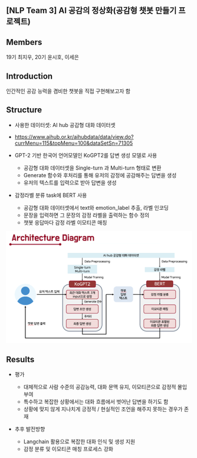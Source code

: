 ## [NLP Team 3] AI 공감의 정상화(공감형 챗봇 만들기 프로젝트)

## Members
19기 최지우, 20기 윤시호, 이세은

## Introduction
인간적인 공감 능력을 겸비한 챗봇을 직접 구현해보고자 함

## Structure

* 사용한 데이터셋: AI hub 공감형 대화 데이터셋
* https://www.aihub.or.kr/aihubdata/data/view.do?currMenu=115&topMenu=100&dataSetSn=71305

* GPT-2 기반 한국어 언어모델인 KoGPT2를 답변 생성 모델로 사용
  - 공감형 대화 데이터셋을 Single-turn 과 Multi-turn 형태로 변환
  - Generate 함수와 후처리를 통해 유저의 감정에 공감해주는 답변을 생성
  - 유저의 텍스트를 입력으로 받아 답변을 생성
    
* 감정라벨 분류 task에 BERT 사용
  - 공감형 대화 데이터셋에서 text와 emotion_label 추출, 라벨 인코딩
  - 문장을 입력하면 그 문장의 감정 라벨을 출력하는 함수 정의
  - 챗봇 응답마다 감정 라벨 이모티콘 매칭


![image](https://github.com/KU-BIG/KUBIG_2024_FALL/blob/main/KUBIG%20CONTEST/NLP/Team3/architecture%20diagram.png)

## Results

* 평가
  - 대체적으로 사람 수준의 공감능력, 대화 문맥 유지, 이모티콘으로 감정적 몰입 부여
  - 특수하고 복잡한 상황에서는 대화 흐름에서 벗어난 답변을 하기도 함
  - 상황에 맞지 않게 지나치게 긍정적 / 현실적인 조언을 해주지 못하는 경우가 존재

* 추후 발전방향
  - Langchain 활용으로 복잡한 대화 인식 및 생성 지원
  - 감정 분류 및 이모티콘 매칭 프로세스 강화

